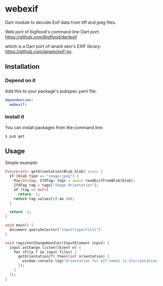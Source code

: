 # webexif

Dart module to decode Exif data from tiff and jpeg files.

Web port of bigflood's command line Dart port:
<https://github.com/bigflood/dartexif>

which is a Dart port of ianaré sévi's EXIF library: <https://github.com/ianare/exif-py>.

## Installation

### Depend on it
Add this to your package's pubspec.yaml file:

```YAML
dependencies:
  webexif:
```

### Install it
You can install packages from the command line:
```
$ pub get
```

## Usage

Simple example:
```Dart
Future<int> getOrientation(Blob blob) async {
  if (blob.type == "image/jpeg") {
    Map<String, IfdTag> tags = await readExifFromBlob(blob);
    IfdTag tag = tags["Image Orientation"];
    if (tag == null)
      return -1;
    return tag.values[0] as int;
  }

  return -1;
}

void main() {
  document.querySelector("input[type=file]").
}

void registerChangeHandler(InputElement input) {
  input.onChange.listen((Event e) {
    for (File f in input.files) {
      getOrientation(f).then((int orientation) {
        window.console.log("Orientation for ${f.name} is ${orientation}");
      });
    }
  });
}
```
